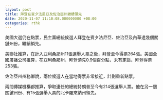 ```yaml
---
layout: post
title: 拜登在賓夕法尼亞及佐治亞州繼續領先
date: 2020-11-07 11:10:08.000000000 +08:00
categories: rthk
---
```


美國大選仍在點票，民主黨總統候選人拜登在賓夕法尼亞、佐治亞及內華達幾個關鍵州份，繼續領先。

美聯社推算，在計入亞利桑那州11張選舉人票之後，拜登至今得票264張。美國全國廣播公司推算，在亞利桑那州，拜登領先0.9個百分點，未有定論，拜登得票253張。

佐治亞州州務卿說，兩位候選人在當地得票非常接近，計劃重新點票。

兩間傳媒機構都推算，爭取連任的總統特朗普至今有214張選舉人票。他在另一個關鍵州份、有15張選舉人票的北卡羅來納州領先。
